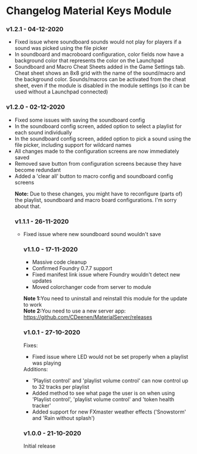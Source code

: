 # Changelog Material Keys Module
### v1.2.1 - 04-12-2020
<ul>
<li>Fixed issue where soundboard sounds would not play for players if a sound was picked using the file picker</li>
<li>In soundboard and macroboard configuration, color fields now have a background color that represents the color on the Launchpad</li>
<li>Soundboard and Macro Cheat Sheets added in the Game Settings tab. Cheat sheet shows an 8x8 grid with the name of the sound/macro and the background color. Sounds/macros can be activated from the cheat sheet, even if the module is disabled in the module settings (so it can be used without a Launchpad connected)</li>
</ul>

### v1.2.0 - 02-12-2020
<ul>
<li>Fixed some issues with saving the soundboard config</li>
<li>In the soundboard config screen, added option to select a playlist for each sound individually</li>
<li>In the soundboard config screen, added option to pick a sound using the file picker, including support for wildcard names</li>
<li>All changes made to the configuration screens are now immediately saved</li>
<li>Removed save button from configuration screens because they have become redundant</li>
<li>Added a 'clear all' button to macro config and soundboard config screens</li>
</li>

<b>Note:</b> Due to these changes, you might have to reconfigure (parts of) the playlist, soundboard and macro board configurations. I'm sorry about that.

### v1.1.1 - 26-11-2020
<ul>
<li>Fixed issue where new soundboard sound wouldn't save</li>
</li>

### v1.1.0 - 17-11-2020
<ul>
<li>Massive code cleanup</li>
<li>Confirmed Foundry 0.7.7 support</li>
<li>Fixed manifest link issue where Foundry wouldn't detect new updates</li>
<li>Moved colorchanger code from server to module</li>
</ul>

<b>Note 1:</b>You need to uninstall and reinstall this module for the update to work<br>
<b>Note 2:</b>You need to use a new server app: https://github.com/CDeenen/MaterialServer/releases

### v1.0.1 - 27-10-2020
Fixes:
<ul>
<li>Fixed issue where LED would not be set properly when a playlist was playing</li>
</ul>
Additions:
<ul>
<li>'Playlist control' and 'playlist volume control' can now control up to 32 tracks per playlist</li>
<li>Added method to see what page the user is on when using 'Playlist control', 'playlist volume control' and 'token health tracker'</li>
<li>Added support for new FXmaster weather effects ('Snowstorm' and 'Rain without splash')</li>
</ul>

### v1.0.0 - 21-10-2020
Initial release
